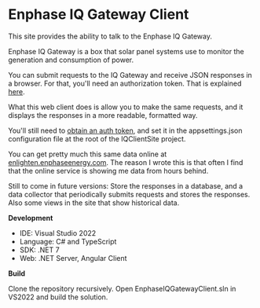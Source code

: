 # Enphase IQ Gateway Client

This site provides the ability to talk to the Enphase IQ Gateway.

Enphase IQ Gateway is a box that solar panel systems use to monitor the generation and consumption of power.

You can submit requests to the IQ Gateway and receive JSON responses in a browser. For that, you'll need an authorization token. That is explained [here](https://enphase.com/download/accessing-iq-gateway-local-apis-or-local-ui-token-based-authentication).

What this web client does is allow you to make the same requests, and it displays the responses in a more readable, formatted way.

You'll still need to [obtain an auth token](https://enphase.com/download/accessing-iq-gateway-local-apis-or-local-ui-token-based-authentication), and set it in the appsettings.json configuration file at the root of the IQClientSite project.


You can get pretty much this same data online at [enlighten.enphaseenergy.com](https://enlighten.enphaseenergy.com/). The reason I wrote this is that often I find that the online service is showing me data from hours behind.

Still to come in future versions: Store the responses in a database, and a data collector that periodically submits requests and stores the responses. Also some views in the site that show historical data.

**Development**
- IDE: Visual Studio 2022
- Language: C# and TypeScript
- SDK: .NET 7
- Web: .NET Server, Angular Client


**Build**

Clone the repository recursively.
Open EnphaseIQGatewayClient.sln in VS2022 and build the solution.

